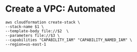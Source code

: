 # Create a VPC: Automated

```
aws cloudformation create-stack \
--stack-name $1 \
--template-body file://$2  \
--parameters file://$3 \
--capabilities "CAPABILITY_IAM" "CAPABILITY_NAMED_IAM" \
--region=us-east-1
```